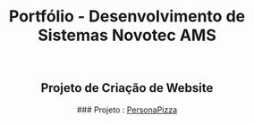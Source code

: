 
<div align="center"> 
  
# Portfólio - Desenvolvimento de Sistemas Novotec AMS

<br>

## Projeto de Criação de Website
<div>
### Projeto : <a href="https://github.com/P4BLOll/Persona-Pizza"> PersonaPizza </a> 
</div>

</div>
